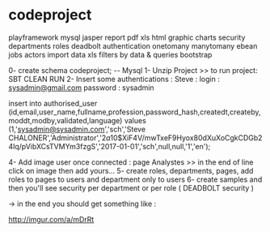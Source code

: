 # codeproject
playframework mysql jasper report pdf xls html graphic charts security departments roles deadbolt authentication onetomany manytomany ebean jobs actors import data xls filters by data &amp; queries bootstrap

0- create schema codeproject;   -- Mysql
1- Unzip Project >> to run project:   SBT CLEAN RUN
2- Insert some authentications : Steve : login : sysadmin@gmail.com      password : sysadmin

insert into authorised_user (id,email,user_name,fullname,profession,password_hash,createdt,createby,moddt,modby,validated,language) 
	values 
(1,'sysadmin@sysadmin.com','sch','Steve CHALONER','Administrator','$2a$10$XiF4V/mwTxeF9Hyox80dXuXoCgkCDGb24lq/pVibXCsTVMYm3fzgS','2017-01-01','sch',null,null,'1','en');

4- Add image user once connected :  page Analystes >> in the end of line click on image then add yours...
5- create roles, departments, pages,   add roles to pages to users and department only to users
6- create samples and then you'll see security per department or per role ( DEADBOLT security )

-> in the end you should get something like :

http://imgur.com/a/mDrRt

